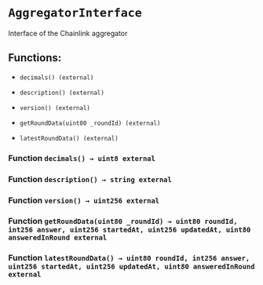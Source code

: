 # `AggregatorInterface`

Interface of the Chainlink aggregator

## Functions:

- `decimals() (external)`

- `description() (external)`

- `version() (external)`

- `getRoundData(uint80 _roundId) (external)`

- `latestRoundData() (external)`

### Function `decimals() → uint8 external`

### Function `description() → string external`

### Function `version() → uint256 external`

### Function `getRoundData(uint80 _roundId) → uint80 roundId, int256 answer, uint256 startedAt, uint256 updatedAt, uint80 answeredInRound external`

### Function `latestRoundData() → uint80 roundId, int256 answer, uint256 startedAt, uint256 updatedAt, uint80 answeredInRound external`
